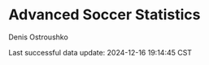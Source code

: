 # Advanced Soccer Statistics
Denis Ostroushko

<!-- gfm -->

Last successful data update: 2024-12-16 19:14:45 CST
